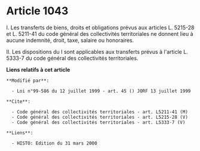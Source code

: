 # Article 1043

I. Les transferts de biens, droits et obligations prévus aux articles L. 5215-28 et L. 5211-41 du code général des
collectivités territoriales ne donnent lieu à aucune indemnité, droit, taxe, salaire ou honoraires.

II. Les dispositions du I sont applicables aux transferts prévus à l'article L. 5333-7 du code général des collectivités
territoriales.

**Liens relatifs à cet article**

	**Modifié par**:

	  - Loi n°99-586 du 12 juillet 1999 - art. 45 () JORF 13 juillet 1999

	**Cite**:

	  - Code général des collectivités territoriales - art. L5211-41 (M)
	  - Code général des collectivités territoriales - art. L5215-28 (V)
	  - Code général des collectivités territoriales - art. L5333-7 (V)

	**Liens**:

	  - HISTO: Edition du 31 mars 2000
